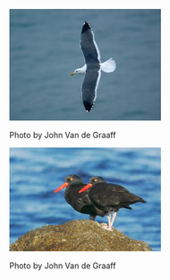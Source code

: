 ![wegu-1](../images/wegu-1.jpg)

Photo by John Van de Graaff

![bloy-1](../images/bloy-1.jpg)

Photo by John Van de Graaff

